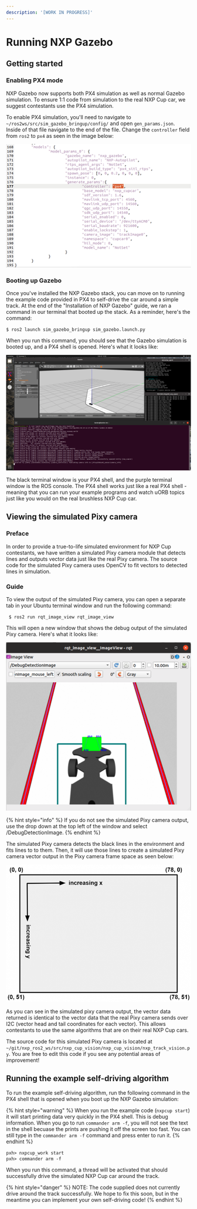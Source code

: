 ```yaml
---
description: '[WORK IN PROGRESS]'
---
```


# Running NXP Gazebo

## Getting started

### Enabling PX4 mode

NXP Gazebo now supports both PX4 simulation as well as normal Gazebo simulation. To ensure 1:1 code from simulation to the real NXP Cup car, we suggest contestants use the PX4 simulation.

To enable PX4 simulation, you'll need to navigate to `~/ros2ws/src/sim_gazebo_bringup/config/` and open `gen_params.json`. Inside of that file navigate to the end of the file. Change the `controller` field from `ros2` to `px4` as seen in the image below:

![](../.gitbook/assets/image%20%2837%29.png)

### Booting up Gazebo

Once you've installed the NXP Gazebo stack, you can move on to running the example code provided in PX4 to self-drive the car around a simple track. At the end of the "Installation of NXP Gazebo" guide, we ran a command in our terminal that booted up the stack. As a reminder, here's the command:

```text
$ ros2 launch sim_gazebo_bringup sim_gazebo.launch.py
```

When you run this command, you should see that the Gazebo simulation is booted up, and a PX4 shell is opened. Here's what it looks like:

![NXP Cup Simulation](../.gitbook/assets/image%20%2828%29.png)

The black terminal window is your PX4 shell, and the purple terminal window is the ROS console. The PX4 shell works just like a real PX4 shell - meaning that you can run your example programs and watch uORB topics just like you would on the real brushless NXP Cup car.

## Viewing the simulated Pixy camera

### Preface

In order to provide a true-to-life simulated environment for NXP Cup contestants, we have written a simulated Pixy camera module that detects lines and outputs vector data just like the real Pixy camera. The source code for the simulated Pixy camera uses OpenCV to fit vectors to detected lines in simulation.

### Guide

To view the output of the simulated Pixy camera, you can open a separate tab in your Ubuntu terminal window and run the following command:

```text
 $ ros2 run rqt_image_view rqt_image_view
```

This will open a new window that shows the debug output of the simulated Pixy camera. Here's what it looks like:

![Simulated Pixy camera](../.gitbook/assets/image%20%2814%29.png)

{% hint style="info" %}
If you do not see the simulated Pixy camera output, use the drop down at the top left of the window and select /DebugDetectionImage.
{% endhint %}

The simulated Pixy camera detects the black lines in the environment and fits lines to to them. Then, it will use those lines to create a simulated Pixy camera vector output in the Pixy camera frame space as seen below:

![Pixy camera frame \(from https://docs.pixycam.com/wiki/doku.php?id=wiki:v2:line\_api\)](../.gitbook/assets/image%20%2817%29.png)

As you can see in the simulated pixy camera output, the vector data returned is identical to the vector data that the real Pixy camera sends over I2C \(vector head and tail coordinates for each vector\). This allows contestants to use the same algorithms that are on their real NXP Cup cars.

The source code for this simulated Pixy camera is located at `~/git/nxp_ros2_ws/src/nxp_cup_vision/nxp_cup_vision/nxp_track_vision.py` ​. You are free to edit this code if you see any potential areas of improvement!

## Running the example self-driving algorithm

To run the example self-driving algorithm, run the following command in the PX4 shell that is opened when you boot up the NXP Gazebo simulation:

{% hint style="warning" %}
When you run the example code \(`nxpcup start`\) it will start printing data very quickly in the PX4 shell. This is debug information. When you go to run `commander arm -f`, you will not see the text in the shell becuase the prints are pushing it off the screen too fast. You can still type in the `commander arm -f` command and press enter to run it.
{% endhint %}

```text
pxh> nxpcup_work start
pxh> commander arm -f
```

When you run this command, a thread will be activated that should successfully drive the simulated NXP Cup car around the track.

{% hint style="danger" %}
NOTE: The code supplied does not currently drive around the track successfully. We hope to fix this soon, but in the meantime you can implement your own self-driving code!
{% endhint %}

